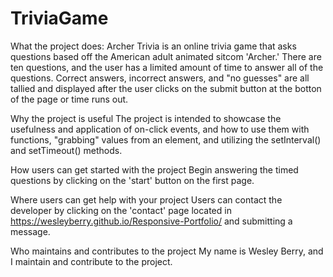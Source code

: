 # TriviaGame

What the project does:
    Archer Trivia is an online trivia game that asks questions based off the American adult animated sitcom 'Archer.' There are ten questions, and the user has a limited amount of time to answer all of the questions. Correct answers, incorrect answers, and "no guesses" are all tallied and displayed after the user clicks on the submit button at the botton of the page or time runs out.

Why the project is useful
    The project is intended to showcase the usefulness and application of on-click events, and how to use them with functions,
    "grabbing" values from an element, and utilizing the setInterval() and setTimeout() methods.

How users can get started with the project
    Begin answering the timed questions by clicking on the 'start' button on the first page.

Where users can get help with your project
    Users can contact the developer by clicking on the 'contact' page located in https://wesleyberry.github.io/Responsive-Portfolio/ and submitting a message.

Who maintains and contributes to the project
    My name is Wesley Berry, and I maintain and contribute to the project.